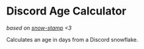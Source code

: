 # Discord Age Calculator
_based on [snow-stamp](https://github.com/vegeta897/snow-stamp) <3_

Calculates an age in days from a Discord snowflake.

